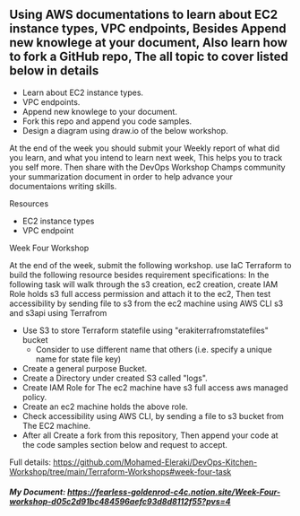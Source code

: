 ## Using AWS documentations to learn about EC2 instance types, VPC endpoints, Besides Append new knowlege at your document, Also learn how to fork a GitHub repo, The all topic to cover listed below in details

* Learn about EC2 instance types.
* VPC endpoints.
* Append new knowlege to your document.
* Fork this repo and append you code samples.
* Design a diagram using draw.io of the below workshop.

At the end of the week you should submit your Weekly report of what did you learn, and what you intend to learn next week, This helps you to track you self more. Then share with the DevOps Workshop Champs community your summarization document in order to help advance your documentaions writing skills. 


Resources

* EC2 instance types
* VPC endpoint
    
    



Week Four Workshop

At the end of the week, submit the following workshop.
 use IaC Terraform to build the following resource besides requirement specifications:
 In the following task will walk through the s3 creation, ec2 creation, create IAM Role holds s3 full access permission and attach it to the ec2, Then test accessibility by sending file to s3 from the ec2 machine using AWS CLI s3 and s3api using Terrafrom

* Use S3 to store Terraform statefile using "erakiterrafromstatefiles" bucket
    * Consider to use different name that others (i.e. specify a unique name for state file key)
* Create a general purpose Bucket.
* Create a Directory under created S3 called "logs".
* Create IAM Role for The ec2 machine have s3 full access aws managed policy.
* Create an ec2 machine holds the above role.
* Check accessibility using AWS CLI, by sending a file to s3 bucket from The EC2 machine.
* After all Create a fork from this repository, Then append your code at the code samples section below and request to accept.

Full details: https://github.com/Mohamed-Eleraki/DevOps-Kitchen-Workshop/tree/main/Terraform-Workshops#week-four-task

##### My Document: <https://fearless-goldenrod-c4c.notion.site/Week-Four-workshop-d05c2d91bc484596aefc93d8d8112f55?pvs=4>
